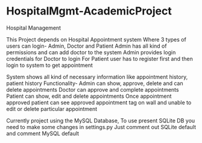# HospitalMgmt-AcademicProject
Hospital Management

This Project depends on Hospital Appointment system
Where 3 types of users can login- Admin, Doctor and Patient
Admin has all kind of permissions and can add doctor to the system
Admin provides login credentials for Doctor to login
For Patient user has to register first and then login to system to get appointment

System shows all kind of necessary information like appointment history, patient history
Functionality-
  Admin can show, approve, delete and can delete appointments
  Doctor can approve and complete appointments
  Patient can show, edit and delete appointments
  Once appointment approved patient can see approved appointment tag on wall and unable to edit or delete particular appointment 

Currently project using the MySQL Database, To use present SQLite DB you need to make some changes in settings.py
Just comment out SQLite default and comment MySQL default
